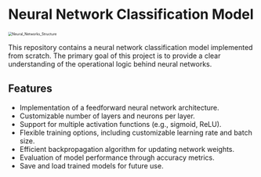 # Neural Network Classification Model

<img src="http://sy0316.oss-cn-hangzhou.aliyuncs.com/img/Neural_Networks_Structure.png" alt="Neural_Networks_Structure" style="zoom:50%;" />

This repository contains a neural network classification model implemented from scratch. The primary goal of this project is to provide a clear understanding of the operational logic behind neural networks.

## Features

- Implementation of a feedforward neural network architecture.
- Customizable number of layers and neurons per layer.
- Support for multiple activation functions (e.g., sigmoid, ReLU).
- Flexible training options, including customizable learning rate and batch size.
- Efficient backpropagation algorithm for updating network weights.
- Evaluation of model performance through accuracy metrics.
- Save and load trained models for future use.